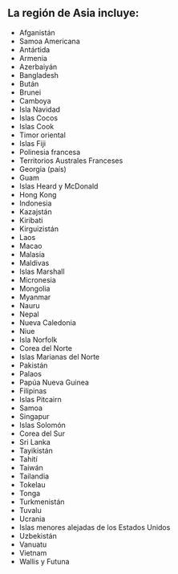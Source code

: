 ## La región de Asia incluye:

* Afganistán
* Samoa Americana
* Antártida
* Armenia
* Azerbaiyán
* Bangladesh
* Bután
* Brunei
* Camboya
* Isla Navidad
* Islas Cocos
* Islas Cook
* Timor oriental
* Islas Fiji
* Polinesia francesa
* Territorios Australes Franceses
* Georgia (país)
* Guam
* Islas Heard y McDonald
* Hong Kong
* Indonesia
* Kazajstán
* Kiribati
* Kirguizistán
* Laos
* Macao
* Malasia
* Maldivas
* Islas Marshall
* Micronesia
* Mongolia
* Myanmar
* Nauru
* Nepal
* Nueva Caledonia
* Niue
* Isla Norfolk
* Corea del Norte
* Islas Marianas del Norte
* Pakistán
* Palaos
* Papúa Nueva Guinea
* Filipinas
* Islas Pitcairn
* Samoa
* Singapur
* Islas Solomón
* Corea del Sur
* Sri Lanka
* Tayikistán
* Tahití
* Taiwán
* Tailandia
* Tokelau
* Tonga
* Turkmenistán
* Tuvalu
* Ucrania
* Islas menores alejadas de los Estados Unidos
* Uzbekistán
* Vanuatu
* Vietnam
* Wallis y Futuna

